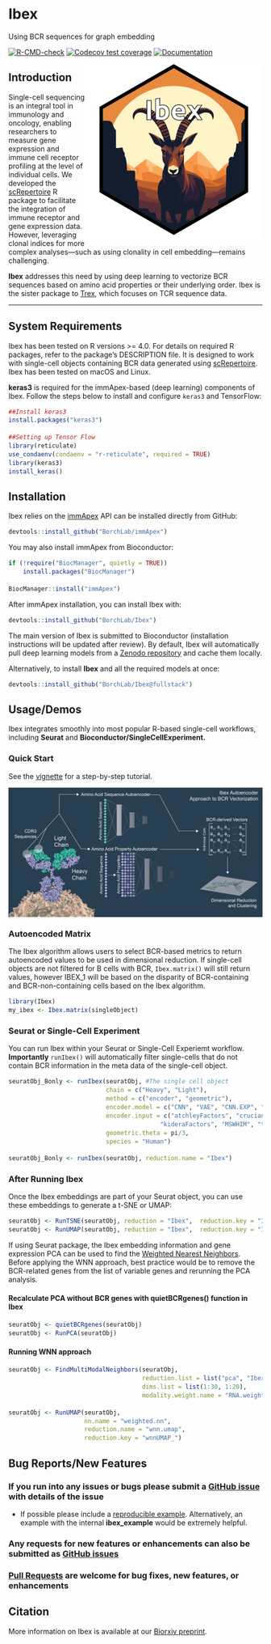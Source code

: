 # Ibex

Using BCR sequences for graph embedding

<!-- badges: start -->
[![R-CMD-check](https://github.com/BorchLab/Ibex/actions/workflows/R-CMD-check.yaml/badge.svg)](https://github.com/BorchLab/Ibex/actions/workflows/R-CMD-check.yaml)
[![Codecov test coverage](https://codecov.io/gh/BorchLab/Ibex/graph/badge.svg)](https://app.codecov.io/gh/BorchLab/Ibex?branch=master)
[![Documentation](https://img.shields.io/badge/docs-stable-blue.svg)](https://www.borch.dev/uploads/screpertoire/articles/ibex)
<!-- badges: end -->

<img align="right" src="https://github.com/BorchLab/Ibex/blob/main/www/ibex_hex.png" width="352" height="352" alt="Ibex Logo">

## Introduction

Single-cell sequencing is an integral tool in immunology and oncology, enabling researchers to measure gene expression and immune cell receptor profiling at the level of individual cells. We developed the [scRepertoire](https://github.com/BorchLab/scRepertoire) R package to facilitate the integration of immune receptor and gene expression data. However, leveraging clonal indices for more complex analyses—such as using clonality in cell embedding—remains challenging.

**Ibex** addresses this need by using deep learning to vectorize BCR sequences based on amino acid properties or their underlying order. Ibex is the sister package to [Trex](https://github.com/BorchLab/Trex), which focuses on TCR sequence data.

---

## System Requirements

Ibex has been tested on R versions >= 4.0. For details on required R packages, refer to the package’s DESCRIPTION file. It is designed to work with single-cell objects containing BCR data generated using [scRepertoire](https://github.com/BorchLab/scRepertoire). Ibex has been tested on macOS and Linux.

**keras3** is required for the immApex-based (deep learning) components of Ibex. Follow the steps below to install and configure `keras3` and TensorFlow:

```r
##Install keras3
install.packages("keras3")

##Setting up Tensor Flow
library(reticulate)
use_condaenv(condaenv = "r-reticulate", required = TRUE)
library(keras3)
install_keras()
```

## Installation

Ibex relies on the [immApex](https://github.com/BorchLab/immApex) API can be installed directly from GitHub:

```r
devtools::install_github("BorchLab/immApex")
```

You may also install immApex from Bioconductor:

```r
if (!require("BiocManager", quietly = TRUE))
    install.packages("BiocManager")

BiocManager::install("immApex")
```

After immApex installation, you can install Ibex with:

```r
devtools::install_github("BorchLab/Ibex")
```

The main version of Ibex is submitted to Bioconductor (installation instructions will be updated after review). By default, Ibex will automatically pull deep learning models from a [Zenodo repository](https://zenodo.org/records/14919286) and cache them locally.

Alternatively, to install **Ibex** and all the required models at once:

```r
devtools::install_github("BorchLab/Ibex@fullstack")
```

## Usage/Demos

Ibex integrates smoothly into most popular R-based single-cell workflows, including **Seurat** and **Bioconductor/SingleCellExperiment.**

### Quick Start

See the [vignette](https://www.borch.dev/uploads/screpertoire/articles/ibex) for a step-by-step tutorial.

<img align="center" src="https://github.com/BorchLab/Ibex/blob/main/www/graphicalAbstract.png" alt="graphical abstract">

### Autoencoded Matrix

The Ibex algorithm allows users to select BCR-based metrics to return autoencoded values to be used in dimensional reduction. If single-cell objects are not filtered for B cells with BCR,  `Ibex.matrix()` will still return values, however IBEX_1 will be based on the disparity of BCR-containing and BCR-non-containing cells based on the Ibex algorithm.

```r
library(Ibex)
my_ibex <- Ibex.matrix(singleObject)
```

### Seurat or Single-Cell Experiment

You can run Ibex within your Seurat or Single-Cell Experiemt workflow. **Importantly** `runIbex()` will automatically filter single-cells that do not contain BCR information in the meta data of the single-cell object.

```r
seuratObj_Bonly <- runIbex(seuratObj, #The single cell object
                           chain = c("Heavy", "Light"),                                       # "Heavy" or "Light"
                           method = c("encoder", "geometric"),                                # Use deep learning "encoder" or "geometric" transformation
                           encoder.model = c("CNN", "VAE", "CNN.EXP", "VAE.EXP"),             # Types of Deep Learning Models
                           encoder.input = c("atchleyFactors", "crucianiProperties", 
                                          "kideraFactors", "MSWHIM", "tScales", "OHE"),       # Method of Encoding
                           geometric.theta = pi/3,                                            # theta for Geometric Encoding
                           species = "Human")                                                 # "Mouse" or "Human"
                   
seuratObj_Bonly <- runIbex(seuratObj, reduction.name = "Ibex")
```

### After Running Ibex

Once the Ibex embeddings are part of your Seurat object, you can use these embeddings to generate a t-SNE or UMAP:

```r
seuratObj <- RunTSNE(seuratObj, reduction = "Ibex",  reduction.key = "Ibex_")
seuratObj <- RunUMAP(seuratObj, reduction = "Ibex",  reduction.key = "Ibex_")
```

If using Seurat package, the Ibex embedding information and gene expression PCA can be used to find the [Weighted Nearest Neighbors](https://pubmed.ncbi.nlm.nih.gov/34062119/). Before applying the WNN approach, best practice would be to remove the BCR-related genes from the list of variable genes and rerunning the PCA analysis.

#### Recalculate PCA without BCR genes with quietBCRgenes() function in Ibex

```r
seuratObj <- quietBCRgenes(seuratObj)
seuratObj <- RunPCA(seuratObj)
```

#### Running WNN approach

```r
seuratObj <- FindMultiModalNeighbors(seuratObj, 
                                     reduction.list = list("pca", "Ibex"), 
                                     dims.list = list(1:30, 1:20), 
                                     modality.weight.name = "RNA.weight")
                                     
seuratObj <- RunUMAP(seuratObj, 
                     nn.name = "weighted.nn", 
                     reduction.name = "wnn.umap", 
                     reduction.key = "wnnUMAP_")
```

## Bug Reports/New Features

### If you run into any issues or bugs please submit a [GitHub issue](https://github.com/BorchLab/Ibex/issues) with details of the issue

- If possible please include a [reproducible example](https://reprex.tidyverse.org/).
Alternatively, an example with the internal **ibex_example** would
be extremely helpful.

### Any requests for new features or enhancements can also be submitted as [GitHub issues](https://github.com/BorchLab/Ibex/issues)

### [Pull Requests](https://github.com/BorchLab/Ibex/pulls) are welcome for bug fixes, new features, or enhancements

## Citation

More information on Ibex is available at our [Biorxiv preprint](https://www.biorxiv.org/content/10.1101/2022.11.09.515787v2).
